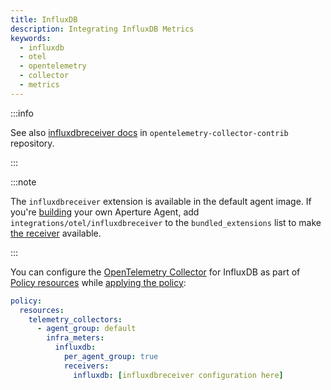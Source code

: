```yaml
---
title: InfluxDB
description: Integrating InfluxDB Metrics
keywords:
  - influxdb
  - otel
  - opentelemetry
  - collector
  - metrics
---
```


:::info

See also [influxdbreceiver docs][receiver] in `opentelemetry-collector-contrib`
repository.

:::

:::note

The `influxdbreceiver` extension is available in the default agent image. If
you're [building][build] your own Aperture Agent, add
`integrations/otel/influxdbreceiver` to the `bundled_extensions` list to make
[the receiver][receiver] available.

:::

You can configure the [OpenTelemetry Collector][opentelemetry-collector] for
InfluxDB as part of [Policy resources][policy-resources] while [applying the
policy][applying-policy]:

```yaml
policy:
  resources:
    telemetry_collectors:
      - agent_group: default
        infra_meters:
          influxdb:
            per_agent_group: true
            receivers:
              influxdb: [influxdbreceiver configuration here]
```

[build]: /reference/aperturectl/build/agent/agent.md
[receiver]:
  https://github.com/open-telemetry/opentelemetry-collector-contrib/tree/main/receiver/influxdbreceiver
[opentelemetry-collector]: /reference/configuration/spec.md#telemetry-collector
[applying-policy]: /use-cases/use-cases.md
[policy-resources]: /reference/configuration/spec.md#resources
